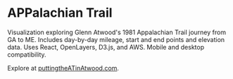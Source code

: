 # APPalachian Trail

Visualization exploring Glenn Atwood's 1981 Appalachian Trail journey from GA to ME. Includes day-by-day mileage, start and end points and elevation data. Uses React, OpenLayers, D3.js, and AWS. Mobile and desktop compatibility. 

Explore at [puttingtheATinAtwood.com](https://puttingtheatinatwood.com).
